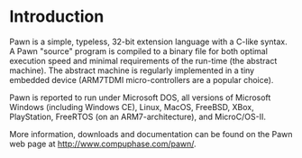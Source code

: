 # Introduction #

Pawn is a simple, typeless, 32-bit extension language with a C-like syntax. A Pawn "source" program is compiled to a binary file for both optimal execution speed and minimal requirements of the run-time (the abstract machine). The abstract machine is regularly implemented in a tiny embedded device (ARM7TDMI micro-controllers are a popular choice).

Pawn is reported to run under Microsoft DOS, all versions of Microsoft Windows (including Windows CE), Linux, MacOS, FreeBSD, XBox, PlayStation, FreeRTOS (on an ARM7-architecture), and MicroC/OS-II.

More information, downloads and documentation can be found on the Pawn web page at http://www.compuphase.com/pawn/.